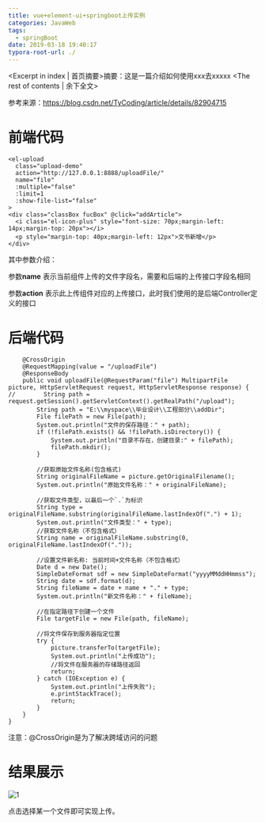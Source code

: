 ```yaml
---
title: vue+element-ui+springboot上传实例
categories: JavaWeb
tags:
  - springBoot
date: 2019-03-18 19:40:17
typora-root-url: ./
---
```

<Excerpt in index | 首页摘要>摘要：这是一篇介绍如何使用xxx去xxxxx<!-- more -->
<The rest of contents | 余下全文>

参考来源：https://blog.csdn.net/TyCoding/article/details/82904715

# 前端代码

```
<el-upload
  class="upload-demo"
  action="http://127.0.0.1:8888/uploadFile/"
  name="file"
  :multiple="false"
  :limit=1
  :show-file-list="false"
>
<div class="classBox fucBox" @click="addArticle">
  <i class="el-icon-plus" style="font-size: 70px;margin-left: 14px;margin-top: 20px"></i>
  <p style="margin-top: 40px;margin-left: 12px">文书新增</p>
</div>
```

其中参数介绍：

参数**name** 表示当前组件上传的文件字段名，需要和后端的上传接口字段名相同 

参数**action** 表示此上传组件对应的上传接口，此时我们使用的是后端Controller定义的接口 

# 后端代码

```
    @CrossOrigin
    @RequestMapping(value = "/uploadFile")
    @ResponseBody
    public void uploadFile(@RequestParam("file") MultipartFile picture, HttpServletRequest request, HttpServletResponse response) {
//        String path = request.getSession().getServletContext().getRealPath("/upload");
        String path = "E:\\myspace\\毕业设计\\工程部分\\addDir";
        File filePath = new File(path);
        System.out.println("文件的保存路径：" + path);
        if (!filePath.exists() && !filePath.isDirectory()) {
            System.out.println("目录不存在，创建目录:" + filePath);
            filePath.mkdir();
        }

        //获取原始文件名称(包含格式)
        String originalFileName = picture.getOriginalFilename();
        System.out.println("原始文件名称：" + originalFileName);

        //获取文件类型，以最后一个`.`为标识
        String type = originalFileName.substring(originalFileName.lastIndexOf(".") + 1);
        System.out.println("文件类型：" + type);
        //获取文件名称（不包含格式）
        String name = originalFileName.substring(0, originalFileName.lastIndexOf("."));

        //设置文件新名称: 当前时间+文件名称（不包含格式）
        Date d = new Date();
        SimpleDateFormat sdf = new SimpleDateFormat("yyyyMMddHHmmss");
        String date = sdf.format(d);
        String fileName = date + name + "." + type;
        System.out.println("新文件名称：" + fileName);

        //在指定路径下创建一个文件
        File targetFile = new File(path, fileName);

        //将文件保存到服务器指定位置
        try {
            picture.transferTo(targetFile);
            System.out.println("上传成功");
            //将文件在服务器的存储路径返回
            return;
        } catch (IOException e) {
            System.out.println("上传失败");
            e.printStackTrace();
            return;
        }
    }
}
```

注意：@CrossOrigin是为了解决跨域访问的问题

# 结果展示

![1](/vue-element-ui-springboot上传实例/1.png)

点击选择某一个文件即可实现上传。